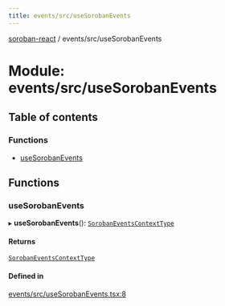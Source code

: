 ```yaml
---
title: events/src/useSorobanEvents
---
```

[soroban-react](../README.md) / events/src/useSorobanEvents

# Module: events/src/useSorobanEvents

## Table of contents

### Functions

- [useSorobanEvents](events_src_useSorobanEvents.md#usesorobanevents)

## Functions

### useSorobanEvents

▸ **useSorobanEvents**(): [`SorobanEventsContextType`](../interfaces/events_src_SorobanEventsContext.SorobanEventsContextType.md)

#### Returns

[`SorobanEventsContextType`](../interfaces/events_src_SorobanEventsContext.SorobanEventsContextType.md)

#### Defined in

[events/src/useSorobanEvents.tsx:8](https://github.com/mauroepce/soroban-react/blob/18cabd0/packages/events/src/useSorobanEvents.tsx#L8)
